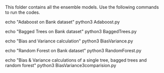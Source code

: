 This folder contains all the ensemble models. Use the following commands to run the codes.

echo "Adaboost on Bank dataset"
python3 Adaboost.py

echo "Bagged Trees on Bank dataset"
python3 BaggedTrees.py

echo "Bias and Variance calculation"
python3 BiasVariance.py

echo "Random Forest on Bank dataset"
python3 RandomForest.py

echo "Bias & Variance calculations of a single tree, bagged trees and random forest"
python3 BiasVariance3comparision.py
